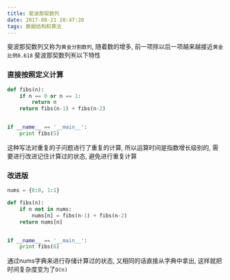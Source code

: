 ```yaml
---
title: 斐波那契数列
date: 2017-08-21 20:47:20
tags: 数据结构和算法
---
```


斐波那契数列又称为`黄金分割数列`, 随着数的增多, 前一项除以后一项越来越接近`黄金比例0.618`
斐波那契数列🈶以下特性

### 直接按照定义计算
```python
def fibs(n):
	if n == 0 or n == 1:
		return n
	return fibs(n-1) + fibs(n-2)


if __name__ == '__main__':
	print fibs(5)
```
这种写法对重复的子问题进行了重复的计算, 所以运算时间是指数增长级别的, 需要进行改进记住计算过的状态, 避免进行重复计算

### 改进版
```python
nums = {0:0, 1:1}

def fibs(n):
	if n not in nums:
		nums[n] = fibs(n-1) + fibs(n-2)
	return nums[n]


if __name__ == '__main__':
	print fibs(6)
```
通过nums字典来进行存储计算过的状态, 又相同的话直接从字典中拿出, 这样就把时间复杂度变为了`O(n)`